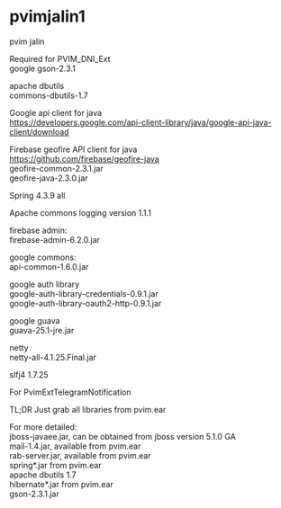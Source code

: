 # pvimjalin1  
pvim jalin  
  
Required for PVIM_DNI_Ext  
google gson-2.3.1  
  
apache dbutils  
commons-dbutils-1.7  
  
Google api client for java  
https://developers.google.com/api-client-library/java/google-api-java-client/download  
  
Firebase geofire API client for java  
https://github.com/firebase/geofire-java  
geofire-common-2.3.1.jar  
geofire-java-2.3.0.jar  
  
Spring 4.3.9 all  
  
Apache commons logging version 1.1.1  
  
firebase admin:  
firebase-admin-6.2.0.jar  
  
google commons:  
api-common-1.6.0.jar  
  
google auth library  
google-auth-library-credentials-0.9.1.jar  
google-auth-library-oauth2-http-0.9.1.jar  
  
google guava  
guava-25.1-jre.jar  
  
netty  
netty-all-4.1.25.Final.jar  
  
slfj4 1.7.25  
  
  
For PvimExtTelegramNotification  

TL;DR
Just grab all libraries from pvim.ear  
  
For more detailed:  
jboss-javaee.jar, can be obtained from jboss version 5.1.0 GA  
mail-1.4.jar, available from pvim.ear  
rab-server.jar, available from pvim.ear  
spring*.jar from pvim.ear  
apache dbutils 1.7  
hibernate*.jar from pvim.ear  
gson-2.3.1.jar  
  
